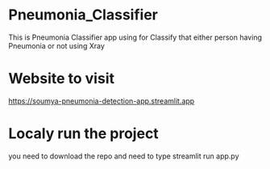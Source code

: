 # Pneumonia_Classifier
This is Pneumonia Classifier app using for Classify that either person having Pneumonia or not using Xray

# Website to visit 
https://soumya-pneumonia-detection-app.streamlit.app

# Localy run the project 
you need to download the repo and need to type 
streamlit run app.py
